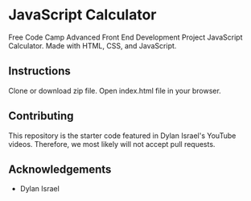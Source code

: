 # JavaScript Calculator
Free Code Camp Advanced Front End Development Project JavaScript Calculator. Made with HTML, CSS, and JavaScript.

## Instructions
Clone or download zip file. Open index.html file in your browser.

## Contributing
This repository is the starter code featured in Dylan Israel's YouTube videos. Therefore, we most likely will not accept pull requests.

## Acknowledgements
* Dylan Israel
